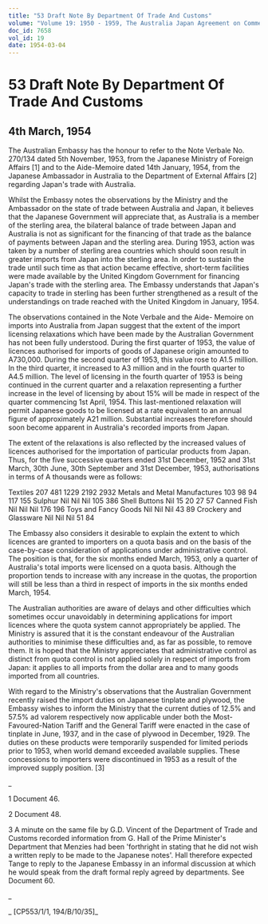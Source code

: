 ```yaml
---
title: "53 Draft Note By Department Of Trade And Customs"
volume: "Volume 19: 1950 - 1959, The Australia Japan Agreement on Commerce"
doc_id: 7658
vol_id: 19
date: 1954-03-04
---
```


# 53 Draft Note By Department Of Trade And Customs

## 4th March, 1954

The Australian Embassy has the honour to refer to the Note Verbale No. 270/134 dated 5th November, 1953, from the Japanese Ministry of Foreign Affairs [1] and to the Aide-Memoire dated 14th January, 1954, from the Japanese Ambassador in Australia to the Department of External Affairs [2] regarding Japan's trade with Australia.

Whilst the Embassy notes the observations by the Ministry and the Ambassador on the state of trade between Australia and Japan, it believes that the Japanese Government will appreciate that, as Australia is a member of the sterling area, the bilateral balance of trade between Japan and Australia is not as significant for the financing of that trade as the balance of payments between Japan and the sterling area. During 1953, action was taken by a number of sterling area countries which should soon result in greater imports from Japan into the sterling area. In order to sustain the trade until such time as that action became effective, short-term facilities were made available by the United Kingdom Government for financing Japan's trade with the sterling area. The Embassy understands that Japan's capacity to trade in sterling has been further strengthened as a result of the understandings on trade reached with the United Kingdom in January, 1954.

The observations contained in the Note Verbale and the Aide- Memoire on imports into Australia from Japan suggest that the extent of the import licensing relaxations which have been made by the Australian Government has not been fully understood. During the first quarter of 1953, the value of licences authorised for imports of goods of Japanese origin amounted to A730,000. During the second quarter of 1953, this value rose to A1.5 million. In the third quarter, it increased to A3 million and in the fourth quarter to A4.5 million. The level of licensing in the fourth quarter of 1953 is being continued in the current quarter and a relaxation representing a further increase in the level of licensing by about 15% will be made in respect of the quarter commencing 1st April, 1954. This last-mentioned relaxation will permit Japanese goods to be licensed at a rate equivalent to an annual figure of approximately A21 million. Substantial increases therefore should soon become apparent in Australia's recorded imports from Japan.

The extent of the relaxations is also reflected by the increased values of licences authorised for the importation of particular products from Japan. Thus, for the five successive quarters ended 31st December, 1952 and 31st March, 30th June, 30th September and 31st December, 1953, authorisations in terms of A thousands were as follows:

Textiles 207 481 1229 2192 2932 Metals and Metal Manufactures 103 98 94 117 155 Sulphur Nil Nil Nil 105 386 Shell Buttons Nil 15 20 27 57 Canned Fish Nil Nil Nil 176 196 Toys and Fancy Goods Nil Nil Nil 43 89 Crockery and Glassware Nil Nil Nil 51 84

The Embassy also considers it desirable to explain the extent to which licences are granted to importers on a quota basis and on the basis of the case-by-case consideration of applications under administrative control. The position is that, for the six months ended March, 1953, only a quarter of Australia's total imports were licensed on a quota basis. Although the proportion tends to increase with any increase in the quotas, the proportion will still be less than a third in respect of imports in the six months ended March, 1954.

The Australian authorities are aware of delays and other difficulties which sometimes occur unavoidably in determining applications for import licences where the quota system cannot appropriately be applied. The Ministry is assured that it is the constant endeavour of the Australian authorities to minimise these difficulties and, as far as possible, to remove them. It is hoped that the Ministry appreciates that administrative control as distinct from quota control is not applied solely in respect of imports from Japan: it applies to all imports from the dollar area and to many goods imported from all countries.

With regard to the Ministry's observations that the Australian Government recently raised the import duties on Japanese tinplate and plywood, the Embassy wishes to inform the Ministry that the current duties of 12.5% and 57.5% ad valorem respectively now applicable under both the Most-Favoured-Nation Tariff and the General Tariff were enacted in the case of tinplate in June, 1937, and in the case of plywood in December, 1929. The duties on these products were temporarily suspended for limited periods prior to 1953, when world demand exceeded available supplies. These concessions to importers were discontinued in 1953 as a result of the improved supply position. [3]

_

1 Document 46.

2 Document 48.

3 A minute on the same file by G.D. Vincent of the Department of Trade and Customs recorded information from G. Hall of the Prime Minister's Department that Menzies had been 'forthright in stating that he did not wish a written reply to be made to the Japanese notes'. Hall therefore expected Tange to reply to the Japanese Embassy in an informal discussion at which he would speak from the draft formal reply agreed by departments. See Document 60.

_

_ [CP553/1/1, 194/B/10/35]_
